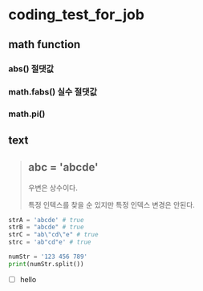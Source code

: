 # coding_test_for_job


## math function

### abs() 절댓값
### math.fabs() 실수 절댓값
### math.pi()


## text

> ## abc = 'abcde' 
> 
> 우변은 상수이다.
> 
> 특정 인텍스를 찾을 순 있지만 특정 인덱스 변경은 안된다.


```python
strA = 'abcde' # true
strB = "abcde" # true
strC = "ab\"cd\"e" # true
strc = 'ab"cd"e' # true

numStr = '123 456 789'
print(numStr.split())
```
- [ ] hello
